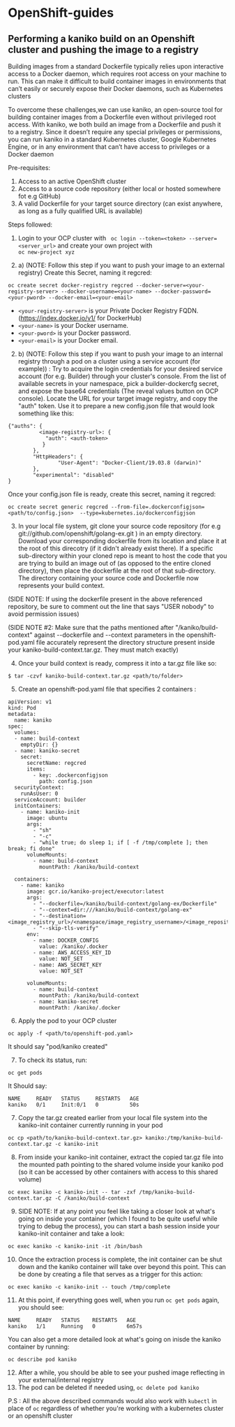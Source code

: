 # OpenShift-guides
## Performing a kaniko build on an Openshift cluster and pushing the image to a registry 

Building images from a standard Dockerfile typically relies upon interactive access to a Docker daemon, which requires root access on your machine to run. This can make it difficult to build container images in environments that can’t easily or securely expose their Docker daemons, such as Kubernetes clusters 

To overcome these challenges,we can use kaniko, an open-source tool for building container images from a Dockerfile even without privileged root access. With kaniko, we both build an image from a Dockerfile and push it to a registry. Since it doesn’t require any special privileges or permissions, you can run kaniko in a standard Kubernetes cluster, Google Kubernetes Engine, or in any environment that can’t have access to privileges or a Docker daemon

Pre-requisites:
1. Access to an active OpenShift cluster
2. Access to a source code repository (either local or hosted somewhere fot e.g GitHub)
3. A valid Dockerfile for your target source directory (can exist anywhere, as long as a fully qualified URL is available)

Steps followed:
1. Login to your OCP cluster with ``` oc login --token=<token> --server=<server_url>``` and create your own project with <br> ```oc new-project xyz```

2. a) (NOTE:  Follow this step if you want to push your image to an external registry) Create this Secret, naming it regcred:
```shell
oc create secret docker-registry regcred --docker-server=<your-registry-server> --docker-username=<your-name> --docker-password=<your-pword> --docker-email=<your-email>
```
- `<your-registry-server>` is your Private Docker Registry FQDN. (https://index.docker.io/v1/ for DockerHub)
- `<your-name>` is your Docker username.
- `<your-pword>` is your Docker password.
- `<your-email>` is your Docker email.


2. b) (NOTE: Follow this step if you want to push your image to an internal registry through a pod on a cluster using a service account (for example)) : Try to acquire the login credentials for your desired service account (for e.g. Builder) through your cluster's console. From the list of available secrets in your namespace, pick a builder-dockercfg secret, and expose the base64 credentials (The reveal values button on OCP console). Locate the URL for your target image registry, and copy the "auth" token. Use it to prepare a new config.json file that would look something like this:

```
{"auths": {
          <image-registry-url>: {
            "auth": <auth-token>         
           }
        },
        "HttpHeaders": {
                "User-Agent": "Docker-Client/19.03.8 (darwin)"
        },
        "experimental": "disabled"
}
```
Once your config.json file is ready, create this secret, naming it regcred:
```shell
oc create secret generic regcred --from-file=.dockerconfigjson=<path/to/config.json>  --type=kubernetes.io/dockerconfigjson
```

3. In your local file system, git clone your source code repository (for e.g git://github.com/openshift/golang-ex.git ) in an empty directory. Download your       corresponding dockerfile from its location and place it at the root of this direcotry (if it didn't already exist there). If a specific sub-directory within your cloned repo is meant to host the code that you are trying to build an image out of (as opposed to the entire cloned directory), then place the dockerfile at the root of that sub-directory. The directory containing your source code and Dockerfile now represents your build context.

(SIDE NOTE: If using the dockerfile present in the above referenced repository, be sure to comment out the line that says "USER nobody" to avoid permission issues)

(SIDE NOTE #2: Make sure that the paths mentioned after "/kaniko/build-context" against --dockerfile and --context parameters in the openshift-pod.yaml file accurately represent the directory structure present inside your kaniko-build-context.tar.gz. They must match exactly)

4. Once your build context is ready, compress it into a tar.gz file like so:
```shell
$ tar -czvf kaniko-build-context.tar.gz <path/to/folder>
```
5. Create an openshift-pod.yaml file that specifies 2 containers :
```
apiVersion: v1
kind: Pod
metadata:
  name: kaniko
spec:
  volumes:
  - name: build-context
    emptyDir: {}
  - name: kaniko-secret
    secret:
      secretName: regcred
      items:
        - key: .dockerconfigjson
          path: config.json
  securityContext:
    runAsUser: 0 
  serviceAccount: builder
  initContainers:
    - name: kaniko-init
      image: ubuntu
      args:
        - "sh"
        - "-c"
        - "while true; do sleep 1; if [ -f /tmp/complete ]; then break; fi done"
      volumeMounts:
        - name: build-context
          mountPath: /kaniko/build-context
  
  containers:
    - name: kaniko
      image: gcr.io/kaniko-project/executor:latest
      args:
        - "--dockerfile=/kaniko/build-context/golang-ex/Dockerfile"
        - "--context=dir:///kaniko/build-context/golang-ex"
        - "--destination=<image_registry_url>/<namespace/image_registry_username>/<image_repository_name>"
        - "--skip-tls-verify"
      env:
        - name: DOCKER_CONFIG
          value: /kaniko/.docker
        - name: AWS_ACCESS_KEY_ID
          value: NOT_SET
        - name: AWS_SECRET_KEY
          value: NOT_SET
   
      volumeMounts:
        - name: build-context
          mountPath: /kaniko/build-context
        - name: kaniko-secret
          mountPath: /kaniko/.docker
```

6. Apply the pod to your OCP cluster
```shell
oc apply -f <path/to/openshift-pod.yaml> 
```
It should say "pod/kaniko created"

7. To check its status, run:
```shell
oc get pods
```
It Should say:
```shell
NAME     READY   STATUS     RESTARTS   AGE
kaniko   0/1     Init:0/1   0          50s
```

7. Copy the tar.gz created earlier from your local file system into the kaniko-init container currently running in your pod
```shell
oc cp <path/to/kaniko-build-context.tar.gz> kaniko:/tmp/kaniko-build-context.tar.gz -c kaniko-init 
```

8. From inside your kaniko-init container, extract the copied tar.gz file into the mounted path pointing to the shared volume inside your kaniko pod (so it can be accessed by other containers with access to this shared volume)
```shell
oc exec kaniko -c kaniko-init -- tar -zxf /tmp/kaniko-build-context.tar.gz -C /kaniko/build-context
```
9. SIDE NOTE: If at any point you feel like taking a closer look at what's going on inside your container (which I found to be quite useful while trying to debug the process), you can start a bash session inside your kaniko-init container and take a look:
```shell
oc exec kaniko -c kaniko-init -it /bin/bash
```

10. Once the extraction process is complete, the init container can be shut down and the kaniko container will take over beyond this point. This can be done by creating a file that serves as a trigger for this action:
```shell
oc exec kaniko -c kaniko-init -- touch /tmp/complete
```

11. At this point, if everything goes well, when you run ```oc get pods``` again, you should see:
```shell
NAME     READY   STATUS    RESTARTS   AGE
kaniko   1/1     Running   0          6m57s
```
You can also get a more detailed look at what's going on inisde the kaniko container by running:
```shell
oc describe pod kaniko
```
12. After a while, you should be able to see your pushed image reflecting in your external/internal registry
13. The pod can be deleted if needed using, ```oc delete pod kaniko```

P.S : All the above described commands would also work with ```kubectl``` in place of ```oc``` regardless of whether you're working with a kubernetes cluster or an openshift cluster
